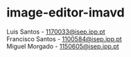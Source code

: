 # image-editor-imavd
Luis Santos - 1170033@isep.ipp.pt  
Francisco Santos - 1100584@isep.ipp.pt   
Miguel Morgado - 1150605@isep.ipp.pt 
